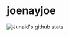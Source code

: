 # joenayjoe
![Junaid's github stats](https://github-readme-stats.vercel.app/api?username=joenayjoe&show_icons=true)

